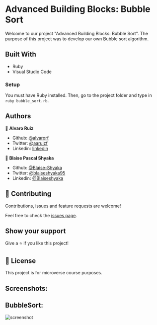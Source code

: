 # Advanced Building Blocks: Bubble Sort

Welcome to our project "Advanced Building Blocks: Bubble Sort". The purpose of this project was to develop our own Bubble sort algorithm.

## Built With

- Ruby
- Visual Studio Code

### Setup

You must have Ruby installed. Then, go to the project folder and type in `ruby bubble_sort.rb`.

## Authors

👤 **Alvaro Ruiz**

- Github: [@alvarorf](https://github.com/alvarorf)
- Twitter: [@aaruizf](https://twitter.com/aaruizf)
- Linkedin: [linkedin](https://www.linkedin.com/in/alvaro-r-22810915a/)

👤 **Blaise Pascal Shyaka**

- Github: [@Blaise-Shyaka](https://github.com/Blaise-Shyaka)
- Twitter: [@blaiseshyaka95](https://twitter.com/blaiseshyaka95)
- Linkedin: [@Blaiseshyaka](https://www.linkedin.com/blaise-pascal-shyaka-b1340b111/)

## 🤝 Contributing

Contributions, issues and feature requests are welcome!

Feel free to check the [issues page](issues/).

## Show your support

Give a ⭐️ if you like this project!


## 📝 License

This project is for microverse course purposes.


## Screenshots:

## BubbleSort:
![screenshot](/images/bubblesort.png)
